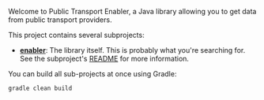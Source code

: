 Welcome to Public Transport Enabler, a Java library allowing you to get data from public transport providers.

This project contains several subprojects:

 * [__enabler__](enabler):
     The library itself. This is probably what you're searching for. See the subproject's [README](enabler/README.md) for more information.

You can build all sub-projects at once using Gradle:

`gradle clean build`
